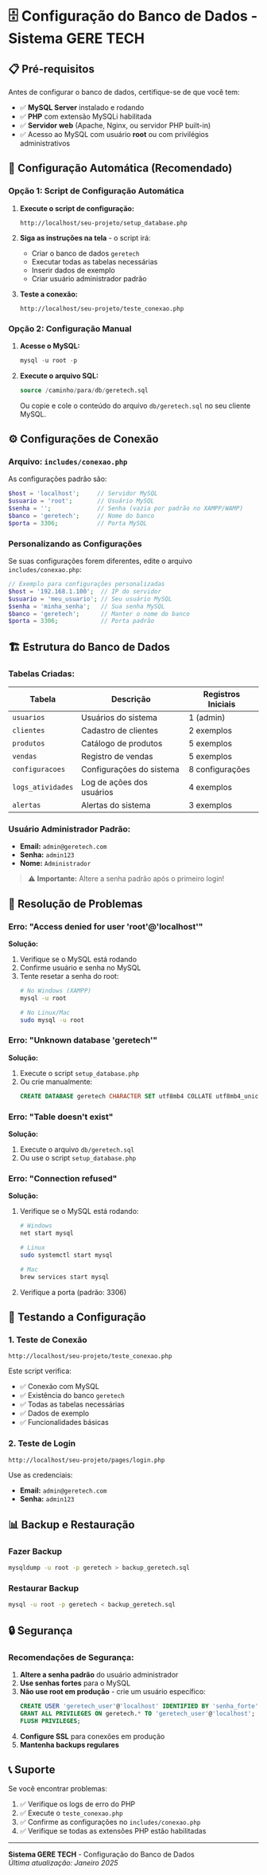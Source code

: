 # 🗄️ Configuração do Banco de Dados - Sistema GERE TECH

## 📋 Pré-requisitos

Antes de configurar o banco de dados, certifique-se de que você tem:

- ✅ **MySQL Server** instalado e rodando
- ✅ **PHP** com extensão MySQLi habilitada
- ✅ **Servidor web** (Apache, Nginx, ou servidor PHP built-in)
- ✅ Acesso ao MySQL com usuário **root** ou com privilégios administrativos

## 🚀 Configuração Automática (Recomendado)

### Opção 1: Script de Configuração Automática

1. **Execute o script de configuração:**
   ```
   http://localhost/seu-projeto/setup_database.php
   ```

2. **Siga as instruções na tela** - o script irá:
   - Criar o banco de dados `geretech`
   - Executar todas as tabelas necessárias
   - Inserir dados de exemplo
   - Criar usuário administrador padrão

3. **Teste a conexão:**
   ```
   http://localhost/seu-projeto/teste_conexao.php
   ```

### Opção 2: Configuração Manual

1. **Acesse o MySQL:**
   ```sql
   mysql -u root -p
   ```

2. **Execute o arquivo SQL:**
   ```sql
   source /caminho/para/db/geretech.sql
   ```

   Ou copie e cole o conteúdo do arquivo `db/geretech.sql` no seu cliente MySQL.

## ⚙️ Configurações de Conexão

### Arquivo: `includes/conexao.php`

As configurações padrão são:

```php
$host = 'localhost';     // Servidor MySQL
$usuario = 'root';       // Usuário MySQL
$senha = '';             // Senha (vazia por padrão no XAMPP/WAMP)
$banco = 'geretech';     // Nome do banco
$porta = 3306;           // Porta MySQL
```

### Personalizando as Configurações

Se suas configurações forem diferentes, edite o arquivo `includes/conexao.php`:

```php
// Exemplo para configurações personalizadas
$host = '192.168.1.100';  // IP do servidor
$usuario = 'meu_usuario'; // Seu usuário MySQL
$senha = 'minha_senha';   // Sua senha MySQL
$banco = 'geretech';      // Manter o nome do banco
$porta = 3306;            // Porta padrão
```

## 🏗️ Estrutura do Banco de Dados

### Tabelas Criadas:

| Tabela | Descrição | Registros Iniciais |
|--------|-----------|--------------------|
| `usuarios` | Usuários do sistema | 1 (admin) |
| `clientes` | Cadastro de clientes | 2 exemplos |
| `produtos` | Catálogo de produtos | 5 exemplos |
| `vendas` | Registro de vendas | 5 exemplos |
| `configuracoes` | Configurações do sistema | 8 configurações |
| `logs_atividades` | Log de ações dos usuários | 4 exemplos |
| `alertas` | Alertas do sistema | 3 exemplos |

### Usuário Administrador Padrão:

- **Email:** `admin@geretech.com`
- **Senha:** `admin123`
- **Nome:** `Administrador`

> ⚠️ **Importante:** Altere a senha padrão após o primeiro login!

## 🔧 Resolução de Problemas

### Erro: "Access denied for user 'root'@'localhost'"

**Solução:**
1. Verifique se o MySQL está rodando
2. Confirme usuário e senha no MySQL
3. Tente resetar a senha do root:
   ```bash
   # No Windows (XAMPP)
   mysql -u root
   
   # No Linux/Mac
   sudo mysql -u root
   ```

### Erro: "Unknown database 'geretech'"

**Solução:**
1. Execute o script `setup_database.php`
2. Ou crie manualmente:
   ```sql
   CREATE DATABASE geretech CHARACTER SET utf8mb4 COLLATE utf8mb4_unicode_ci;
   ```

### Erro: "Table doesn't exist"

**Solução:**
1. Execute o arquivo `db/geretech.sql`
2. Ou use o script `setup_database.php`

### Erro: "Connection refused"

**Solução:**
1. Verifique se o MySQL está rodando:
   ```bash
   # Windows
   net start mysql
   
   # Linux
   sudo systemctl start mysql
   
   # Mac
   brew services start mysql
   ```

2. Verifique a porta (padrão: 3306)

## 🧪 Testando a Configuração

### 1. Teste de Conexão
```
http://localhost/seu-projeto/teste_conexao.php
```

Este script verifica:
- ✅ Conexão com MySQL
- ✅ Existência do banco `geretech`
- ✅ Todas as tabelas necessárias
- ✅ Dados de exemplo
- ✅ Funcionalidades básicas

### 2. Teste de Login
```
http://localhost/seu-projeto/pages/login.php
```

Use as credenciais:
- **Email:** `admin@geretech.com`
- **Senha:** `admin123`

## 📊 Backup e Restauração

### Fazer Backup
```bash
mysqldump -u root -p geretech > backup_geretech.sql
```

### Restaurar Backup
```bash
mysql -u root -p geretech < backup_geretech.sql
```

## 🔒 Segurança

### Recomendações de Segurança:

1. **Altere a senha padrão** do usuário administrador
2. **Use senhas fortes** para o MySQL
3. **Não use root em produção** - crie um usuário específico:
   ```sql
   CREATE USER 'geretech_user'@'localhost' IDENTIFIED BY 'senha_forte';
   GRANT ALL PRIVILEGES ON geretech.* TO 'geretech_user'@'localhost';
   FLUSH PRIVILEGES;
   ```
4. **Configure SSL** para conexões em produção
5. **Mantenha backups regulares**

## 📞 Suporte

Se você encontrar problemas:

1. ✅ Verifique os logs de erro do PHP
2. ✅ Execute o `teste_conexao.php`
3. ✅ Confirme as configurações no `includes/conexao.php`
4. ✅ Verifique se todas as extensões PHP estão habilitadas

---

**Sistema GERE TECH** - Configuração do Banco de Dados  
*Última atualização: Janeiro 2025*